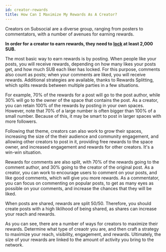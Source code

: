 ```yaml
---
id: creator-rewards
title: How Can I Maximize My Rewards As A Creator?
---
```


Creators on Subsocial are a diverse group, ranging from posters to commentators, with a number of avenues for earning rewards.

**In order for a creator to earn rewards, they need to [lock](https://sub.id/creators) at least 2,000 SUB.**

The most basic way to earn rewards is by posting. When people like your posts, you will receive rewards, 
depending on how many likes your posts get, and how much SUB each liker has locked. 
For this purpose, comments also count as posts; when your comments are liked, you will receive rewards. 
Additional strategies are available, thanks to Rewards Splitting, which splits rewards between multiple parties in a few situations.

For example, 70% of the rewards for a post will go to the post author, while 30% will go to the owner of the space that contains the post. 
As a creator, you can retain 100% of the rewards by posting in your own spaces. 
However, note that 70% of a large number is often bigger than 100% of a small number. 
Because of this, it may be smart to post in larger spaces with more followers.

Following that theme, creators can also work to grow their spaces, increasing the size of the their audience and community engagement, 
and allowing other creators to post in it, providing free rewards to the space owner, and increased engagement and rewards for other creators. 
It's a win-win situation.

Rewards for comments are also split, with 70% of the rewards going to the comment author, and 30% going to the creator of the original post. 
As a creator, you can work to encourage users to comment on your posts, and like good comments, which will give you more rewards. 
As a commentator, you can focus on commenting on popular posts, to get as many eyes as possible on your comments, 
and increase the chances that they will be liked.

When posts are shared, rewards are split 50/50. Therefore, you should create posts with a high liklihood of being shared, 
as shares can increase your reach and rewards.

As you can see, there are a number of ways for creators to maximize their rewards. 
Determine what type of creaotr you are, and then craft a strategy to maximize your reach, visibility, engagement, and rewards. 
Ultimately, the size of your rewards are linked to the amount of activity you bring to the network.
